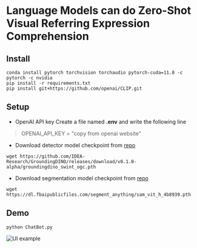 # Language Models can do Zero-Shot Visual Referring Expression Comprehension

## Install
```
conda install pytorch torchvision torchaudio pytorch-cuda=11.8 -c pytorch -c nvidia
pip install -r requirements.txt
pip install git+https://github.com/openai/CLIP.git
```

## Setup 
- OpenAI API key
Create a file named **.env** and write the following line
> OPENAI_API_KEY = "copy from openai website"
- Download detector model checkpoint from [repo](https://github.com/IDEA-Research/GroundingDINO#luggage-checkpoints)
```
wget https://github.com/IDEA-Research/GroundingDINO/releases/download/v0.1.0-alpha/groundingdino_swint_ogc.pth
```
- Download segmentation model checkpoint from [repo](https://github.com/facebookresearch/segment-anything)
```
wget https://dl.fbaipublicfiles.com/segment_anything/sam_vit_h_4b8939.pth
```

## Demo
```
python ChatBot.py
```
<!-- ![UI](assets/v1-stool.PNG) -->
<image src="assets/v1-stool.PNG" alt="UI example">

